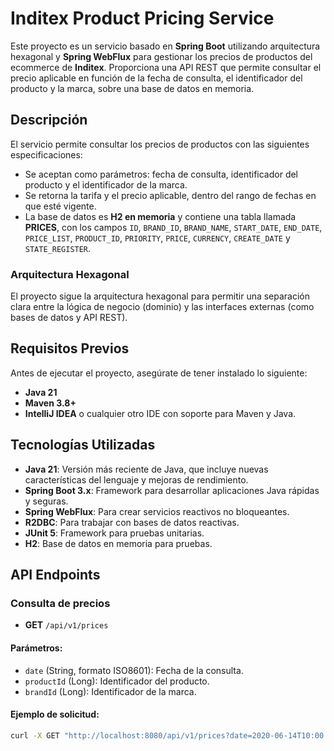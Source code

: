 # Inditex Product Pricing Service

Este proyecto es un servicio basado en **Spring Boot** utilizando arquitectura hexagonal y **Spring WebFlux** para gestionar los precios de productos del ecommerce de **Inditex**. Proporciona una API REST que permite consultar el precio aplicable en función de la fecha de consulta, el identificador del producto y la marca, sobre una base de datos en memoria.

## Descripción

El servicio permite consultar los precios de productos con las siguientes especificaciones:

- Se aceptan como parámetros: fecha de consulta, identificador del producto y el identificador de la marca.
- Se retorna la tarifa y el precio aplicable, dentro del rango de fechas en que esté vigente.
- La base de datos es **H2 en memoria** y contiene una tabla llamada **PRICES**, con los campos `ID`, `BRAND_ID`, `BRAND_NAME`, `START_DATE`, `END_DATE`, `PRICE_LIST`, `PRODUCT_ID`, `PRIORITY`, `PRICE`, `CURRENCY`, `CREATE_DATE` y `STATE_REGISTER`.

### Arquitectura Hexagonal

El proyecto sigue la arquitectura hexagonal para permitir una separación clara entre la lógica de negocio (dominio) y las interfaces externas (como bases de datos y API REST).

## Requisitos Previos

Antes de ejecutar el proyecto, asegúrate de tener instalado lo siguiente:

- **Java 21**
- **Maven 3.8+**
- **IntelliJ IDEA** o cualquier otro IDE con soporte para Maven y Java.

## Tecnologías Utilizadas

- **Java 21**: Versión más reciente de Java, que incluye nuevas características del lenguaje y mejoras de rendimiento.
- **Spring Boot 3.x**: Framework para desarrollar aplicaciones Java rápidas y seguras.
- **Spring WebFlux**: Para crear servicios reactivos no bloqueantes.
- **R2DBC**: Para trabajar con bases de datos reactivas.
- **JUnit 5**: Framework para pruebas unitarias.
- **H2**: Base de datos en memoria para pruebas.

## API Endpoints

### Consulta de precios

- **GET** `/api/v1/prices`

#### Parámetros:

- `date` (String, formato ISO8601): Fecha de la consulta.
- `productId` (Long): Identificador del producto.
- `brandId` (Long): Identificador de la marca.

#### Ejemplo de solicitud:

```bash
curl -X GET "http://localhost:8080/api/v1/prices?date=2020-06-14T10:00:00&productId=35455&brandId=1"
